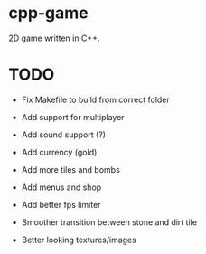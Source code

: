# cpp-game

2D game written in C++.

# TODO

* Fix Makefile to build from correct folder

* Add support for multiplayer
* Add sound support (?)
* Add currency (gold)
* Add more tiles and bombs
* Add menus and shop
* Add better fps limiter
* Smoother transition between stone and dirt tile
* Better looking textures/images
